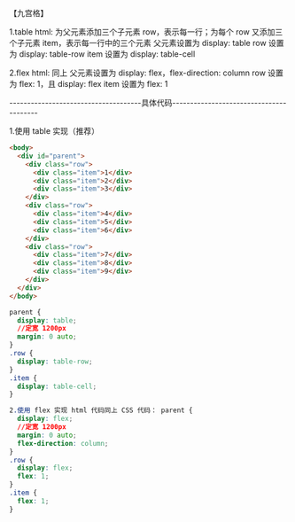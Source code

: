 【九宫格】

1.table
html: 为父元素添加三个子元素 row，表示每一行；为每个 row 又添加三个子元素 item，表示每一行中的三个元素
父元素设置为 display: table
row 设置为 display: table-row
item 设置为 display: table-cell

2.flex
html: 同上
父元素设置为 display: flex，flex-direction: column
row 设置为 flex: 1，且 display: flex
item 设置为 flex: 1

-------------------------------------具体代码----------------------------------------

1.使用 table 实现（推荐）

```html
<body>
  <div id="parent">
    <div class="row">
      <div class="item">1</div>
      <div class="item">2</div>
      <div class="item">3</div>
    </div>
    <div class="row">
      <div class="item">4</div>
      <div class="item">5</div>
      <div class="item">6</div>
    </div>
    <div class="row">
      <div class="item">7</div>
      <div class="item">8</div>
      <div class="item">9</div>
    </div>
  </div>
</body>
```

```css
parent {
  display: table;
  //定宽 1200px
  margin: 0 auto;
}
.row {
  display: table-row;
}
.item {
  display: table-cell;
}

2.使用 flex 实现 html 代码同上 CSS 代码： parent {
  display: flex;
  //定宽 1200px
  margin: 0 auto;
  flex-direction: column;
}
.row {
  display: flex;
  flex: 1;
}
.item {
  flex: 1;
}
```
